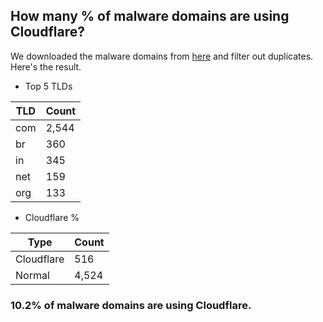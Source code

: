 ## How many % of malware domains are using Cloudflare?


We downloaded the malware domains from [here](https://urlhaus.abuse.ch) and filter out duplicates.
Here's the result.


[//]: # (start replacement)


- Top 5 TLDs

| TLD | Count |
| --- | --- |
| com | 2,544 |
| br | 360 |
| in | 345 |
| net | 159 |
| org | 133 |


- Cloudflare %

| Type | Count |
| --- | --- |
| Cloudflare | 516 |
| Normal | 4,524 |


### 10.2% of malware domains are using Cloudflare.
